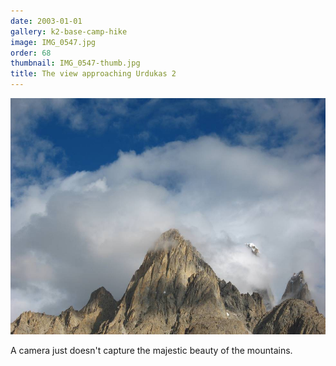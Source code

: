 ```yaml
---
date: 2003-01-01
gallery: k2-base-camp-hike
image: IMG_0547.jpg
order: 68
thumbnail: IMG_0547-thumb.jpg
title: The view approaching Urdukas 2
---
```


![The view approaching Urdukas 2](./IMG_0547.jpg)

A camera just doesn't capture the majestic beauty of the mountains.